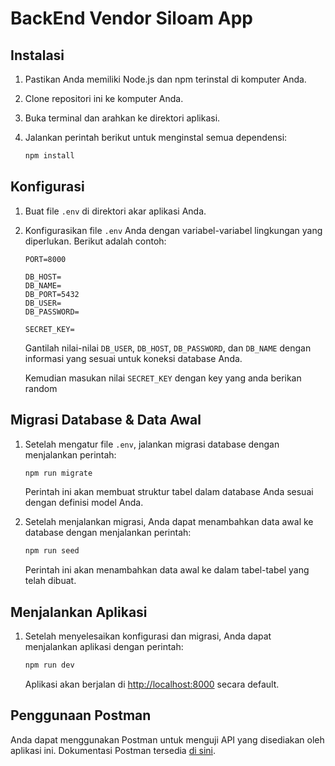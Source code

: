 # BackEnd Vendor Siloam App

## Instalasi

1. Pastikan Anda memiliki Node.js dan npm terinstal di komputer Anda.
2. Clone repositori ini ke komputer Anda.
3. Buka terminal dan arahkan ke direktori aplikasi.
4. Jalankan perintah berikut untuk menginstal semua dependensi:

    ```bash
    npm install
    ```
## Konfigurasi

1. Buat file `.env` di direktori akar aplikasi Anda.
2. Konfigurasikan file `.env` Anda dengan variabel-variabel lingkungan yang diperlukan. Berikut adalah contoh:

    ```plaintext
    PORT=8000

    DB_HOST=
    DB_NAME=
    DB_PORT=5432
    DB_USER=
    DB_PASSWORD=

    SECRET_KEY=
    ```

    Gantilah nilai-nilai `DB_USER`, `DB_HOST`, `DB_PASSWORD`, dan `DB_NAME` dengan informasi yang sesuai untuk koneksi database Anda.

    Kemudian masukan nilai `SECRET_KEY` dengan key yang anda berikan random
    
## Migrasi Database & Data Awal

1. Setelah mengatur file `.env`, jalankan migrasi database dengan menjalankan perintah:

    ```bash
    npm run migrate
    ```

    Perintah ini akan membuat struktur tabel dalam database Anda sesuai dengan definisi model Anda.

2. Setelah menjalankan migrasi, Anda dapat menambahkan data awal ke database dengan menjalankan perintah:

    ```bash
    npm run seed
    ```

    Perintah ini akan menambahkan data awal ke dalam tabel-tabel yang telah dibuat.


## Menjalankan Aplikasi

1. Setelah menyelesaikan konfigurasi dan migrasi, Anda dapat menjalankan aplikasi dengan perintah:

    ```bash
    npm run dev
    ```

    Aplikasi akan berjalan di [http://localhost:8000](http://localhost:8000) secara default.


## Penggunaan Postman

Anda dapat menggunakan Postman untuk menguji API yang disediakan oleh aplikasi ini. Dokumentasi Postman tersedia [di sini](https://documenter.getpostman.com/view/17653484/2sA3BuX9gC).
